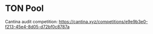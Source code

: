# TON Pool

Cantina audit competition: https://cantina.xyz/competitions/e9e9b3e0-f213-45e4-8d05-d72bf0c8787a
